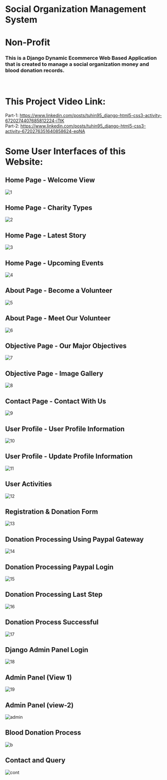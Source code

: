 # Social Organization Management System

# Non-Profit
### This is a Django Dynamic Ecommerce Web Based Application that is created to manage a social organization money and blood donation records.
<br/>

# This Project Video Link:

Part-1: https://www.linkedin.com/posts/tuhin95_django-html5-css3-activity-6720274407685812224-iTtK
<br/>
Part-2: https://www.linkedin.com/posts/tuhin95_django-html5-css3-activity-6720276351640858624-eqNA
<br/>
#

# Some User Interfaces of this Website:

## Home Page - Welcome View
![1](https://user-images.githubusercontent.com/50451175/92088991-32540800-ee00-11ea-8eae-e8f9f94caf69.PNG)

## Home Page - Charity Types
![2](https://user-images.githubusercontent.com/50451175/92088999-34b66200-ee00-11ea-835d-e2089f3f7131.PNG)

## Home Page - Latest Story
![3](https://user-images.githubusercontent.com/50451175/92089002-34b66200-ee00-11ea-976a-1d5486624a94.PNG)

## Home Page - Upcoming Events
![4](https://user-images.githubusercontent.com/50451175/92089005-354ef880-ee00-11ea-8e51-323c7f3becca.PNG)

## About Page - Become a Volunteer
![5](https://user-images.githubusercontent.com/50451175/92089008-35e78f00-ee00-11ea-93e0-6992b7a5f063.PNG)

## About Page - Meet Our Volunteer
![6](https://user-images.githubusercontent.com/50451175/92089009-36802580-ee00-11ea-882a-a39ed5b0aef5.PNG)

## Objective Page - Our Major Objectives
![7](https://user-images.githubusercontent.com/50451175/92089013-3718bc00-ee00-11ea-8186-219668734923.PNG)

## Objective Page - Image Gallery
![8](https://user-images.githubusercontent.com/50451175/92089015-37b15280-ee00-11ea-903e-2948f10905a0.PNG)

## Contact Page - Contact With Us
![9](https://user-images.githubusercontent.com/50451175/92089019-3849e900-ee00-11ea-8d4d-82c7825b7800.PNG)

## User Profile - User Profile Information
![10](https://user-images.githubusercontent.com/50451175/92089020-3849e900-ee00-11ea-9058-905ae9b26ba7.PNG)

## User Profile - Update Profile Information
![11](https://user-images.githubusercontent.com/50451175/92089024-38e27f80-ee00-11ea-824f-f1a0a8fee783.PNG)


## User Activities
![12](https://user-images.githubusercontent.com/50451175/92089027-397b1600-ee00-11ea-9a3b-3c85791ab774.PNG)

## Registration & Donation Form
![13](https://user-images.githubusercontent.com/50451175/92089028-3a13ac80-ee00-11ea-9c44-77caa34bd0b6.PNG)


## Donation Processing Using Paypal Gateway
![14](https://user-images.githubusercontent.com/50451175/92089034-3aac4300-ee00-11ea-93eb-cab076c24d5f.PNG)


## Donation Processing Paypal Login
![15](https://user-images.githubusercontent.com/50451175/92089035-3aac4300-ee00-11ea-9572-e8647b038c5e.PNG)


## Donation Processing Last Step
![16](https://user-images.githubusercontent.com/50451175/92089037-3b44d980-ee00-11ea-9c75-5d7633d125ea.PNG)


## Donation Process Successful
![17](https://user-images.githubusercontent.com/50451175/92089038-3bdd7000-ee00-11ea-9338-081ccd23f505.PNG)


## Django Admin Panel Login
![18](https://user-images.githubusercontent.com/50451175/92089040-3c760680-ee00-11ea-8d5e-4fcfa02b358c.PNG)


## Admin Panel (View 1)
![19](https://user-images.githubusercontent.com/50451175/92089046-3c760680-ee00-11ea-9cda-8fad2d33c084.PNG)


## Admin Panel (view-2)
![admin](https://user-images.githubusercontent.com/50451175/92089048-3d0e9d00-ee00-11ea-95e8-2e8693445682.png)


## Blood Donation Process
![b](https://user-images.githubusercontent.com/50451175/92089051-3da73380-ee00-11ea-9485-575a0136e5ac.PNG)


## Contact and Query
![cont](https://user-images.githubusercontent.com/50451175/92089054-3e3fca00-ee00-11ea-99ac-3b41cd412cbd.png)

